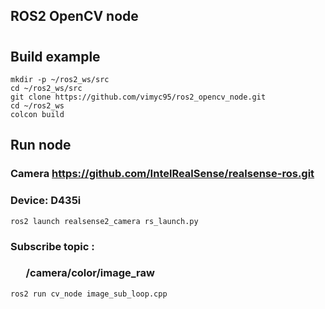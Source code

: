 ## ROS2 OpenCV node
#
## Build example
    mkdir -p ~/ros2_ws/src
    cd ~/ros2_ws/src
    git clone https://github.com/vimyc95/ros2_opencv_node.git
    cd ~/ros2_ws
    colcon build
## Run node
### Camera https://github.com/IntelRealSense/realsense-ros.git
### Device: D435i
    ros2 launch realsense2_camera rs_launch.py

### Subscribe topic :
### &ensp;&ensp;&ensp;/camera/color/image_raw
    ros2 run cv_node image_sub_loop.cpp

